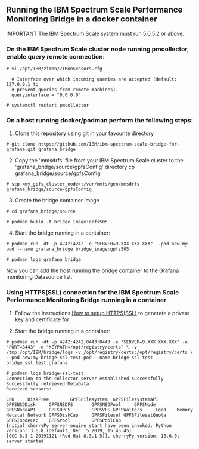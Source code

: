 ## Running the IBM Spectrum Scale Performance Monitoring Bridge in a docker container

IMPORTANT The IBM Spectrum Scale system must run 5.0.5.2 or above.



### On the IBM Spectrum Scale cluster node running pmcollector, enable query remote connection:


```shell
# vi /opt/IBM/zimon/ZIMonSensors.cfg

  # Interface over which incoming queries are accepted (default: 127.0.0.1 to
  # prevent queries from remote machines).
  queryinterface = "0.0.0.0"

# systemctl restart pmcollector

```



### On a host running docker/podman perform the following steps:


1. Clone this repository using git in your favourite directory

```shell
# git clone https://github.com/IBM/ibm-spectrum-scale-bridge-for-grafana.git grafana_bridge
```


2. Copy the 'mmsdrfs' file from your IBM Spectrum Scale cluster to the 'grafana_bridge/source/gpfsConfig' directory
cp grafana_bridge/source/gpfsConfig

```shell
# scp <my_gpfs_cluster_node>:/var/mmfs/gen/mmsdrfs grafana_bridge/source/gpfsConfig

```


3. Create the bridge container image

```shell
# cd grafana_bridge/source

# podman build -t bridge_image:gpfs505 .
```


4. Start the bridge running in a container:

```shell
# podman run -dt -p 4242:4242 -e "SERVER=9.XXX.XXX.XXX" --pod new:my-pod --name grafana_bridge bridge_image:gpfs505

# podman logs grafana_bridge

```

Now you can add the host running the bridge container to the Grafana monitoring Datasource list.



### Using HTTPS(SSL) connection for the IBM Spectrum Scale Performance Monitoring Bridge running in a container


1. Follow the instructions [How to setup HTTPS(SSL)](./SETUP_SSL_CONNECTION.md) to generate a private key and certificate for 

2. Start the bridge running in a container:

```shell
# podman run -dt -p 4242:4242,8443:8443 -e "SERVER=9.XXX.XXX.XXX" -e "PORT=8443" -e "KEYPATH=/opt/registry/certs" \ -v /tmp:/opt/IBM/bridge/logs -v /opt/registry/certs:/opt/registry/certs \ --pod new:my-bridge-ssl-test-pod --name bridge-ssl-test bridge_ssl_test:grafana 

# podman logs bridge-ssl-test
Connection to the collector server established successfully
Successfully retrieved MetaData
Received sensors:

CPU     DiskFree        GPFSFilesystem  GPFSFilesystemAPI       GPFSNSDDisk     GPFSNSDFS       GPFSNSDPool     GPFSNode        GPFSNodeAPI     GPFSRPCS        GPFSVFS GPFSWaiters     Load    Memory  Netstat Network GPFSDiskCap     GPFSFileset GPFSFilesetQuota        GPFSInodeCap    GPFSPool        GPFSPoolCap
Initial cherryPy server engine start have been invoked. Python version: 3.6.8 (default, Dec  5 2019, 15:45:45)
[GCC 8.3.1 20191121 (Red Hat 8.3.1-5)], cherryPy version: 18.6.0.
server started
```
